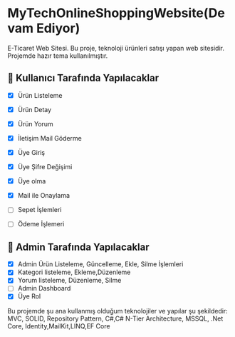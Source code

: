 # MyTechOnlineShoppingWebsite(Devam Ediyor)
E-Ticaret Web Sitesi. Bu proje, teknoloji ürünleri satışı yapan web sitesidir. Projemde hazır tema kullanılmıştır.
## 📌 Kullanıcı Tarafında Yapılacaklar
- [x] Ürün Listeleme
- [x] Ürün Detay
- [x] Ürün Yorum
- [x] İletişim Mail Göderme
- [x] Üye Giriş
- [x] Üye Şifre Değişimi
- [x] Üye olma
- [x] Mail ile Onaylama
- [ ] Sepet İşlemleri
- [ ] Ödeme İşlemeri


## 📌 Admin Tarafında Yapılacaklar
- [x] Admin Ürün Listeleme, Güncelleme, Ekle, Silme İşlemleri
- [x] Kategori listeleme, Ekleme,Düzenleme
- [x] Yorum listeleme, Düzenleme, Silme 
- [ ] Admin Dashboard
- [x] Üye Rol

Bu projemde şu ana kullanmış olduğum teknolojiler ve yapılar şu şekildedir: MVC, SOLID, Repository Pattern, C#,C# N-Tier Architecture, MSSQL, .Net Core, Identity,MailKit,LINQ,EF Core
